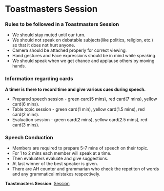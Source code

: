   # Toastmasters Session
### Rules to be followed in a Toastmasters Session
- We should stay muted until our turn.
- We should not speak on debatable subjects(like politics, religion, etc.) so that it does not hurt anyone.
- Camera should be attached properly for correct viewing.
- Hand gestures and Face expressions should be in mind while speaking.
- We should speak when we get chance and applause others by moving hands.
### Information regarding cards
 ****A timer is there to record time and give various cues during speech.****
  - Prepared speech session - green card(5 mins), red card(7 mins), yellow card(6 mins).
  - Table topic session - green card(1 min), yellow card(1.5 mins), red card(2 mins).
  - Evaluation session - green card(2 mins), yellow card(2.5 mins), red card(3 mins).
 ### Speech Conduction
 - Members are required to prepare 5-7 mins of speech on their topic.
 - For 1 to 2 mins each member will speak at a time.
 - Then evaluaters evaluate and give suggestions.
 - At last winner of the best speaker is given.
 - There are AH counter and grammarian who check the repetiton of words and any grammatical mistakes respectively.
 
 ****Toastmasters Session****: [Session](https://www.youtube.com/watch?v=UF3HWFgr3_o)
